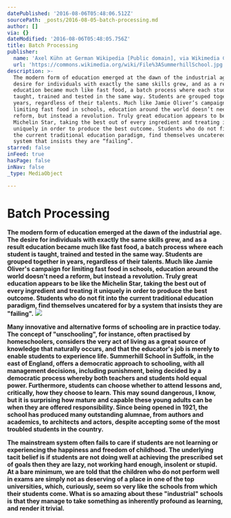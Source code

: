 ```yaml
---
datePublished: '2016-08-06T05:48:06.512Z'
sourcePath: _posts/2016-08-05-batch-processing.md
author: []
via: {}
dateModified: '2016-08-06T05:48:05.756Z'
title: Batch Processing
publisher:
  name: 'Axel Kühn at German Wikipedia [Public domain], via Wikimedia Commons'
  url: 'https://commons.wikimedia.org/wiki/File%3ASummerhillSchool.jpg'
description: >-
  The modern form of education emerged at the dawn of the industrial age. The
  desire for individuals with exactly the same skills grew, and as a result
  education became much like fast food, a batch process where each student is
  taught, trained and tested in the same way. Students are grouped together in
  years, regardless of their talents. Much like Jamie Oliver’s campaign for
  limiting fast food in schools, education around the world doesn’t need a
  reform, but instead a revolution. Truly great education appears to be like the
  Michelin Star, taking the best out of every ingredient and treating it
  uniquely in order to produce the best outcome. Students who do not fit into
  the current traditional education paradigm, find themselves uncatered for by a
  system that insists they are “failing”.
starred: false
inFeed: true
hasPage: false
inNav: false
_type: MediaObject

---
```

# Batch Processing

**The modern form of education emerged at the dawn of the industrial age. The desire for individuals with exactly the same skills grew, and as a result education became much like fast food, a batch process where each student is taught, trained and tested in the same way. Students are grouped together in years, regardless of their talents. Much like Jamie Oliver's campaign for limiting fast food in schools, education around the world doesn't need a reform, but instead a revolution. Truly great education appears to be like the Michelin Star, taking the best out of every ingredient and treating it uniquely in order to produce the best outcome. Students who do not fit into the current traditional education paradigm, find themselves uncatered for by a system that insists they are "failing".**
![](https://the-grid-user-content.s3-us-west-2.amazonaws.com/5fc70942-fc5f-44cf-ac27-bc22eaa1f640.jpg)

**Many innovative and alternative forms of schooling are in practice today. The concept of "unschooling", for instance, often practised by homeschoolers, considers the very act of living as a great source of knowledge that naturally occurs, and that the educator's job is merely to enable students to experience life. Summerhill School in Suffolk, in the east of England, offers a democratic approach to schooling, with all management decisions, including punishment, being decided by a democratic process whereby both teachers and students hold equal power. Furthermore, students can choose whether to attend lessons and, critically, how they choose to learn. This may sound dangerous, I know, but it is surprising how mature and capable these young adults can be when they are offered responsibility. Since being opened in 1921, the school has produced many outstanding alumnae, from authors and academics, to architects and actors, despite accepting some of the most troubled students in the country.**

**The mainstream system often fails to care if students are not learning or experiencing the happiness and freedom of childhood. The underlying tacit belief is if students are not doing well at achieving the prescribed set of goals then they are lazy, not working hard enough, insolent or stupid. At a bare minimum, we are told that the children who do not perform well in exams are simply not as deserving of a place in one of the top universities, which, curiously, seem so very like the schools from which their students come. What is so amazing about these "industrial" schools is that they manage to take something as inherently profound as learning, and render it trivial.**